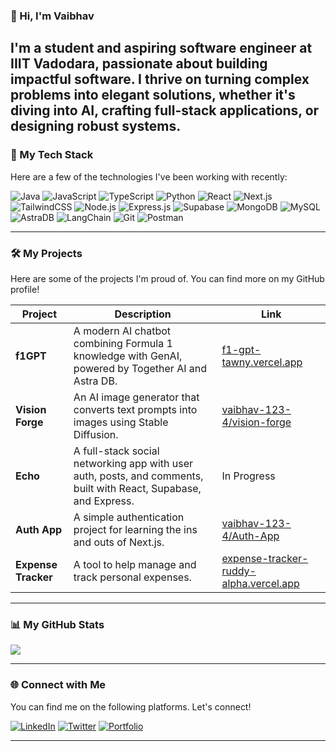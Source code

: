 ### 👋 Hi, I'm Vaibhav

I'm a student and aspiring software engineer at IIIT Vadodara, passionate about building impactful software. I thrive on turning complex problems into elegant solutions, whether it's diving into AI, crafting full-stack applications, or designing robust systems. 
---

### 🚀 My Tech Stack

Here are a few of the technologies I've been working with recently:

![Java](https://img.shields.io/badge/java-%23ED8B00.svg?style=plastic&logo=openjdk&logoColor=white)
![JavaScript](https://img.shields.io/badge/javascript-%23323330.svg?style=plastic&logo=javascript&logoColor=%23F7DF1E)
![TypeScript](https://img.shields.io/badge/typescript-%23007ACC.svg?style=plastic&logo=typescript&logoColor=white)
![Python](https://img.shields.io/badge/python-3670A0?style=plastic&logo=python&logoColor=ffdd54)
![React](https://img.shields.io/badge/react-%2320232a.svg?style=plastic&logo=react&logoColor=%2361DAFB)
![Next.js](https://img.shields.io/badge/next.js-%23000000.svg?style=plastic&logo=next.js&logoColor=white)
![TailwindCSS](https://img.shields.io/badge/tailwindcss-%2338B2AC.svg?style=plastic&logo=tailwind-css&logoColor=white)
![Node.js](https://img.shields.io/badge/node.js-6DA55F?style=plastic&logo=node.js&logoColor=white)
![Express.js](https://img.shields.io/badge/express.js-%23404d59.svg?style=plastic&logo=express&logoColor=%2361DAFB)
![Supabase](https://img.shields.io/badge/supabase-3ECF8E?style=plastic&logo=supabase&logoColor=white)
![MongoDB](https://img.shields.io/badge/MongoDB-%234ea94b.svg?style=plastic&logo=mongodb&logoColor=white)
![MySQL](https://img.shields.io/badge/mysql-%2300f.svg?style=plastic&logo=mysql&logoColor=white)
![AstraDB](https://img.shields.io/badge/AstraDB-B92A2F?style=plastic&logo=datastax&logoColor=white)
![LangChain](https://img.shields.io/badge/LangChain-8A2BE2?style=plastic&logo=langchain&logoColor=white)
![Git](https://img.shields.io/badge/git-%23F05033.svg?style=plastic&logo=git&logoColor=white)
![Postman](https://img.shields.io/badge/postman-FF6C37?style=plastic&logo=postman&logoColor=white)

---

### 🛠️ My Projects

Here are some of the projects I'm proud of. You can find more on my GitHub profile!

| Project | Description | Link |
|---|---|---|
| **f1GPT** | A modern AI chatbot combining Formula 1 knowledge with GenAI, powered by Together AI and Astra DB. | [f1-gpt-tawny.vercel.app](https://f1-gpt-tawny.vercel.app/) |
| **Vision Forge** | An AI image generator that converts text prompts into images using Stable Diffusion. | [vaibhav-123-4/vision-forge](https://github.com/vaibhav-123-4/vision-forge) |
| **Echo** | A full-stack social networking app with user auth, posts, and comments, built with React, Supabase, and Express. | In Progress |
| **Auth App** | A simple authentication project for learning the ins and outs of Next.js. | [vaibhav-123-4/Auth-App](https://github.com/vaibhav-123-4/Auth-App) |
| **Expense Tracker** | A tool to help manage and track personal expenses. | [expense-tracker-ruddy-alpha.vercel.app](https://expense-tracker-ruddy-alpha.vercel.app/) |

---

### 📊 My GitHub Stats

![](https://github-readme-stats.vercel.app/api?username=vaibhav-123-4&theme=dark&hide_border=false&include_all_commits=true&count_private=true)

---

### 🌐 Connect with Me

You can find me on the following platforms. Let's connect!

[![LinkedIn](https://img.shields.io/badge/LinkedIn-%230077B5.svg?logo=linkedin&logoColor=white)](https://www.linkedin.com/in/vaibhav1234/)
[![Twitter](https://img.shields.io/badge/Twitter-%23000000.svg?logo=x&logoColor=white)](https://x.com/VaibhavSha6869)
[![Portfolio](https://img.shields.io/badge/Portfolio-%23000000.svg?logo=firefox&logoColor=white)](https://github.com/vaibhav-123-4/Portfolio-Website)

---
